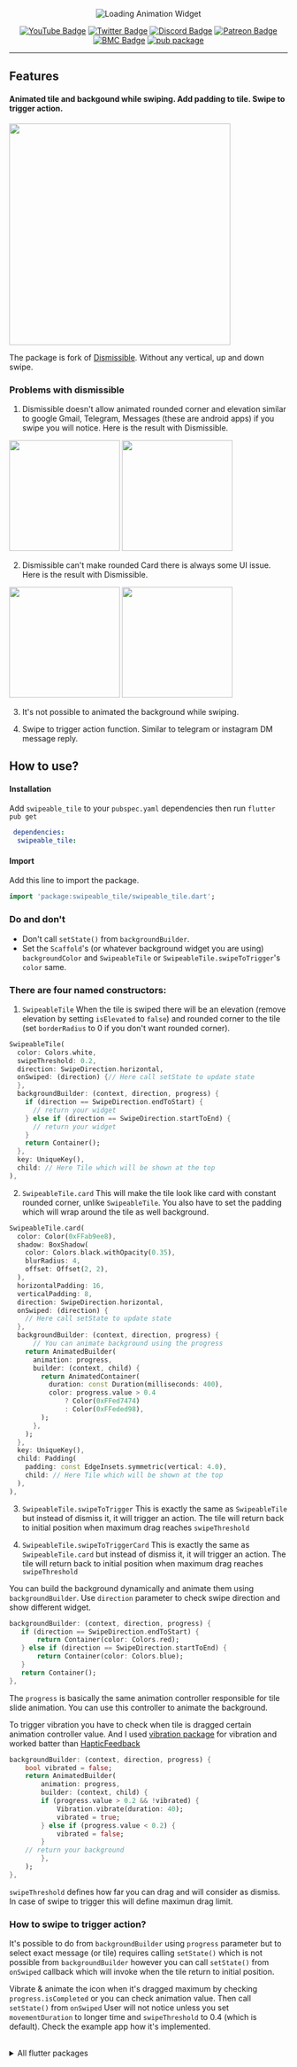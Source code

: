 <p align="center">
   <img src="https://raw.githubusercontent.com/watery-desert/assets/main/swipeable_tile/package_cover.png" alt="Loading Animation Widget" />
</p>


<div align="center">

[![YouTube Badge](https://img.shields.io/badge/-YouTube-EA3223?style=for-the-badge&labelColor=EA3223&logo=youtube&logoColor=white)](https://www.youtube.com/channel/UCMr8V70B4402CNOJEYQ30Qg)
[![Twitter Badge](https://img.shields.io/badge/-Twitter-1ca0f1?style=for-the-badge&logo=twitter&logoColor=white&link=https://twitter.com/watery_desert)](https://twitter.com/watery_desert)
[![Discord Badge](https://img.shields.io/badge/-Discord-5865F2?style=for-the-badge&logo=discord&logoColor=white)](https://discord.gg/f9CC5sEK87)
[![Patreon Badge](https://img.shields.io/badge/-Patreon-FF424D?style=for-the-badge&labelColor=FF424D&logo=patreon&logoColor=white)](https://www.patreon.com/watery_desert)
[![BMC Badge](https://img.shields.io/badge/-Buy_Me_a_Coffee-FFDD00?style=for-the-badge&labelColor=FFDD00&logo=buymeacoffee&logoColor=535353)](https://www.buymeacoffee.com/watery_desert)
[![pub package](https://img.shields.io/pub/v/swipeable_tile.svg?style=for-the-badge)](https://pub.dev/packages/swipeable_tile)

</div>

<hr>

<div>

## Features
#### Animated tile and backgound while swiping. Add padding to tile. Swipe to trigger action.

<img src="https://raw.githubusercontent.com/watery-desert/assets/main/swipeable_tile/demo_recording.gif"  width="400"/>


The package is fork of [Dismissible](https://api.flutter.dev/flutter/widgets/Dismissible-class.html). Without any vertical, up and down swipe.

### Problems with dismissible

1. Dismissible doesn't allow animated rounded corner and elevation similar to google Gmail, Telegram, Messages (these are android apps) if you swipe you will notice. Here is the result with Dismissible.

<p align="left">
<img src="https://raw.githubusercontent.com/watery-desert/assets/main/swipeable_tile/dismissible_issue1.png" height="200"/>

<img src="https://raw.githubusercontent.com/watery-desert/assets/main/swipeable_tile/dismissible_issue2.png" height="200"/>
</p>

2. Dismissible can't make rounded Card there is always some UI issue. Here is the result with Dismissible.

<p align="left">
<img src="https://raw.githubusercontent.com/watery-desert/assets/main/swipeable_tile/dismissible_issue3.png" height="200"/>

<img src="https://raw.githubusercontent.com/watery-desert/assets/main/swipeable_tile/dismissible_issue4.png" height="200"/>
</p>

3. It's not possible to animated the background while swiping.

4. Swipe to trigger action function. Similar to telegram or instagram DM message reply.


## How to use?

#### Installation

Add `swipeable_tile` to your `pubspec.yaml` dependencies then run `flutter pub get`

```yaml
 dependencies:
  swipeable_tile:
```

#### Import
Add this line to import the package.

```dart 
import 'package:swipeable_tile/swipeable_tile.dart';
```

### Do and don't
 - Don't call `setState()` from `backgroundBuilder`.
 - Set the `Scaffold`'s (or whatever background widget you are using) `backgroundColor` and `SwipeableTile` or `SwipeableTile.swipeToTrigger`'s `color` same.


### There are four named constructors:

1. `SwipeableTile` When the tile is swiped there will be an elevation (remove elevation by setting `isElevated` to `false`) and rounded corner to the tile (set `borderRadius` to 0 if you don't want rounded corner).

```dart
SwipeableTile(
  color: Colors.white,
  swipeThreshold: 0.2,
  direction: SwipeDirection.horizontal,
  onSwiped: (direction) {// Here call setState to update state
  },
  backgroundBuilder: (context, direction, progress) {
    if (direction == SwipeDirection.endToStart) {
      // return your widget
    } else if (direction == SwipeDirection.startToEnd) {
      // return your widget
    }
    return Container();
  },
  key: UniqueKey(),
  child: // Here Tile which will be shown at the top
),

```

2. `SwipeableTile.card` This will make the tile look like card with constant rounded corner, unlike `SwipeableTile`. You also have to set the padding which will wrap around the tile as well background.

```dart
SwipeableTile.card(
  color: Color(0xFFab9ee8),
  shadow: BoxShadow(
    color: Colors.black.withOpacity(0.35),
    blurRadius: 4,
    offset: Offset(2, 2),
  ),
  horizontalPadding: 16,
  verticalPadding: 8,
  direction: SwipeDirection.horizontal,
  onSwiped: (direction) {
    // Here call setState to update state
  },
  backgroundBuilder: (context, direction, progress) {
      // You can animate background using the progress
    return AnimatedBuilder(
      animation: progress,
      builder: (context, child) {
        return AnimatedContainer(
          duration: const Duration(milliseconds: 400),
          color: progress.value > 0.4
              ? Color(0xFFed7474)
              : Color(0xFFeded98),
        );
      },
    );
  },
  key: UniqueKey(),
  child: Padding(
    padding: const EdgeInsets.symmetric(vertical: 4.0),
    child: // Here Tile which will be shown at the top
  ),
),
```

3. `SwipeableTile.swipeToTrigger` This is exactly the same as `SwipeableTile` but instead of dismiss it, it will trigger an action. The tile will return back to initial position when maximum drag reaches `swipeThreshold`

4. `SwipeableTile.swipeToTriggerCard` This is exactly the same as `SwipeableTile.card` but instead of dismiss it, it will trigger an action. The tile will return back to initial position when maximum drag reaches `swipeThreshold`



You can build the background dynamically and animate them using `backgroundBuilder`. Use `direction` parameter to check swipe direction and show different widget. 

 ```dart 
 backgroundBuilder: (context, direction, progress) {
    if (direction == SwipeDirection.endToStart) {
        return Container(color: Colors.red);
    } else if (direction == SwipeDirection.startToEnd) {
        return Container(color: Colors.blue);
    }
    return Container();
},
```

The `progress` is basically the same animation controller responsible for tile slide animation. You can use this controller to animate the background.

To trigger vibration you have to check when tile is dragged certain animation controller value. And I used [vibration package](https://pub.dev/packages/vibration) for vibration and worked batter than [HapticFeedback](https://api.flutter.dev/flutter/services/HapticFeedback-class.html)

```dart
backgroundBuilder: (context, direction, progress) {
    bool vibrated = false;
    return AnimatedBuilder(
        animation: progress,
        builder: (context, child) {
        if (progress.value > 0.2 && !vibrated) {
            Vibration.vibrate(duration: 40);
            vibrated = true;
        } else if (progress.value < 0.2) {
            vibrated = false;
        }
    // return your background
        },
    );
},
```

`swipeThreshold` defines how far you can drag and will consider as dismiss. In case of swipe to trigger this will define maximun drag limit.


### How to swipe to trigger action?

It's possible to do from `backgroundBuilder` using `progress` parameter but to select exact message (or tile) requires calling `setState()` which is not possible from `backgroundBuilder` however you can call `setState()` from `onSwiped` callback which will invoke when the tile return to initial position. 

Vibrate & animate the icon when it's dragged maximum by checking `progress.isCompleted` or you can check animation value. Then call `setState()` from `onSwiped` User will not notice unless you set `movementDuration` to longer time and `swipeThreshold` to 0.4 (which is default). Check the example app how it's implemented.


<br>
<details>
   <summary>All flutter packages</summary>
   <br>

  ● [Sliding Clipped Nav Bar](https://github.com/watery-desert/sliding_clipped_nav_bar)\
  ● [Water Drop Nav Bar](https://github.com/watery-desert/water_drop_nav_bar)\
  ➜ [Swipeable Tile](https://github.com/watery-desert/swipeable_tile)\
  ● [Loading Animation Widget](https://github.com/watery-desert/loading_animation_widget)

   </summary> 
</details>
<br>
